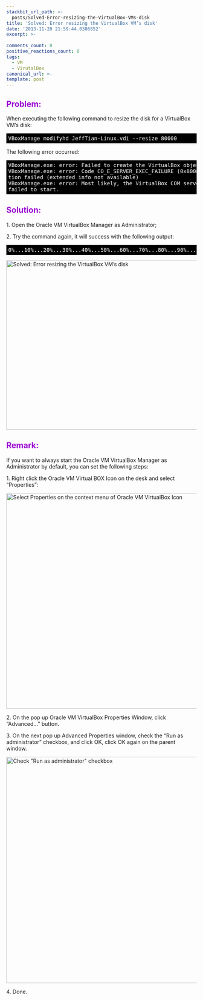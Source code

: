 ```yaml
---
stackbit_url_path: >-
  posts/Solved-Error-resizing-the-VirtualBox-VMs-disk
title: 'Solved: Error resizing the VirtualBox VM’s disk'
date: '2013-11-20 21:59:44.0386852'
excerpt: >-
  
comments_count: 0
positive_reactions_count: 0
tags: 
  - VM
  - VirutalBox
canonical_url: >-
template: post
---
```

<h2><font color="#9b00d3">Problem:</font></h2>  <p>When executing the following command to resize the disk for a VirtualBox VM’s disk:</p>  <pre style="color: white; padding-bottom: 5px; padding-top: 5px; padding-left: 5px; padding-right: 5px; background-color: black">VBoxManage modifyhd JeffTian-Linux.vdi --resize 80000</pre>

<p>The following error occurred:</p>

<pre style="color: white; padding-bottom: 5px; padding-top: 5px; padding-left: 5px; padding-right: 5px; background-color: black">VBoxManage.exe: error: Failed to create the VirtualBox object!
VBoxManage.exe: error: Code CO_E_SERVER_EXEC_FAILURE (0x80080005) - Server execu
tion failed (extended info not available)
VBoxManage.exe: error: Most likely, the VirtualBox COM server is not running or
failed to start.</pre>

<h2><font color="#9b00d3">Solution:</font></h2>

<p>1. Open the Oracle VM VirtualBox Manager as Administrator;</p>

<p>2. Try the command again, it will success with the following output:</p>

<pre style="color: white; padding-bottom: 5px; padding-top: 5px; padding-left: 5px; padding-right: 5px; background-color: black">0%...10%...20%...30%...40%...50%...60%...70%...80%...90%...100%</pre>

<p><a href="http://zizhujy.com/blog/image.axd?picture=image_620.png"><img title="Solved: Error resizing the VirtualBox VM’s disk" style="border-left-width: 0px; border-right-width: 0px; background-image: none; border-bottom-width: 0px; padding-top: 0px; padding-left: 0px; display: inline; padding-right: 0px; border-top-width: 0px" border="0" alt="Solved: Error resizing the VirtualBox VM’s disk" src="http://zizhujy.com/blog/image.axd?picture=image_thumb_339.png" width="674" height="448" /></a></p>

<h2><font color="#9b00d3">Remark:</font></h2>

<p>If you want to always start the Oracle VM VirtualBox Manager as Administrator by default, you can set the following steps:</p>

<p>1. Right click the Oracle VM Virtual BOX Icon on the desk and select “Properties”:</p>

<p><a href="http://zizhujy.com/blog/image.axd?picture=image_621.png"><img title="Select Properties on the context menu of Oracle VM VirtualBox Icon" style="border-top: 0px; border-right: 0px; background-image: none; border-bottom: 0px; padding-top: 0px; padding-left: 0px; border-left: 0px; display: inline; padding-right: 0px" border="0" alt="Select Properties on the context menu of Oracle VM VirtualBox Icon" src="http://zizhujy.com/blog/image.axd?picture=image_thumb_340.png" width="523" height="570" /></a></p>

<p>2. On the pop up Oracle VM VirtualBox Properties Window, click “Advanced…” button.</p>

<p>3. On the next pop up Advanced Properties window, check the “Run as administrator” checkbox, and click OK, click OK again on the parent window. </p>

<p><a href="http://zizhujy.com/blog/image.axd?picture=image_622.png"><img title="Check &quot;Run as administrator&quot; checkbox" style="border-top: 0px; border-right: 0px; background-image: none; border-bottom: 0px; padding-top: 0px; padding-left: 0px; border-left: 0px; display: inline; padding-right: 0px" border="0" alt="Check &quot;Run as administrator&quot; checkbox" src="http://zizhujy.com/blog/image.axd?picture=image_thumb_341.png" width="661" height="598" /></a></p>

<p>4. Done.</p>